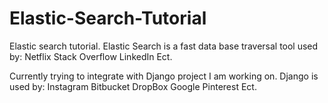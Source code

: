 # Elastic-Search-Tutorial
Elastic search tutorial. Elastic Search is a fast data base traversal tool used by:
    Netflix
    Stack Overflow
    LinkedIn
    Ect.

Currently trying to integrate with Django project I am working on. Django is used by:
  Instagram
  Bitbucket
  DropBox
  Google
  Pinterest
  Ect.
  
